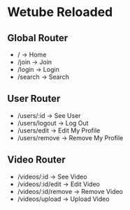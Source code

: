 # Wetube Reloaded

## Global Router
* / -> Home
* /join -> Join
* /login -> Login
* /search -> Search

## User Router
* /users/:id -> See User
* /users/logout -> Log Out
* /users/edit -> Edit My Profile
* /users/remove -> Remove My Profile

## Video Router
* /videos/:id -> See Video
* /videos/:id/edit -> Edit Video
* /videos/:id/remove -> Remove Video
* /videos/upload -> Upload Video